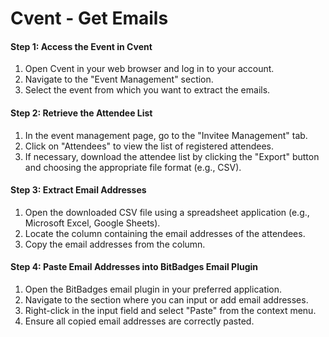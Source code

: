 # Cvent - Get Emails

#### Step 1: Access the Event in Cvent

1. Open Cvent in your web browser and log in to your account.
2. Navigate to the "Event Management" section.
3. Select the event from which you want to extract the emails.

#### Step 2: Retrieve the Attendee List

1. In the event management page, go to the "Invitee Management" tab.
2. Click on "Attendees" to view the list of registered attendees.
3. If necessary, download the attendee list by clicking the "Export" button and choosing the appropriate file format (e.g., CSV).

#### Step 3: Extract Email Addresses

1. Open the downloaded CSV file using a spreadsheet application (e.g., Microsoft Excel, Google Sheets).
2. Locate the column containing the email addresses of the attendees.
3. Copy the email addresses from the column.

#### Step 4: Paste Email Addresses into BitBadges Email Plugin

1. Open the BitBadges email plugin in your preferred application.
2. Navigate to the section where you can input or add email addresses.
3. Right-click in the input field and select "Paste" from the context menu.
4. Ensure all copied email addresses are correctly pasted.
